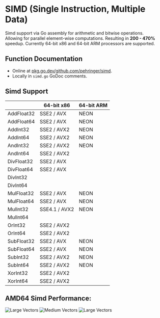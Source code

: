 # SIMD (Single Instruction, Multiple Data)
Simd support via Go assembly for arithmetic and bitwise operations.
Allowing for parallel element-wise computations.
Resulting in **200 - 470%** speedup.
Currently 64-bit x86 and 64-bit ARM processors are supported.
## Function Documentation
- Online at [pkg.go.dev/github.com/pehringer/simd](https://pkg.go.dev/github.com/pehringer/simd).  
- Locally in ```simd.go``` GoDoc comments.
## Simd Support
|          |64-bit x86   |64-bit ARM|
|----------|-------------|----------|
|AddFloat32|SSE2 / AVX   |NEON      |
|AddFloat64|SSE2 / AVX   |NEON      |
|AddInt32  |SSE2 / AVX2  |NEON      |
|AddInt64  |SSE2 / AVX2  |NEON      |
|AndInt32  |SSE2 / AVX2  |NEON      |
|AndInt64  |SSE2 / AVX2  |          |
|DivFloat32|SSE2 / AVX   |          |
|DivFloat64|SSE2 / AVX   |          |
|DivInt32  |             |          |
|DivInt64  |             |          |
|MulFloat32|SSE2 / AVX   |NEON      |
|MulFloat64|SSE2 / AVX   |NEON      |
|MulInt32  |SSE4.1 / AVX2|NEON      |
|MulInt64  |             |          |
|OrInt32   |SSE2 / AVX2  |          |
|OrInt64   |SSE2 / AVX2  |          |
|SubFloat32|SSE2 / AVX   |NEON      |
|SubFloat64|SSE2 / AVX   |NEON      |
|SubInt32  |SSE2 / AVX2  |NEON      |
|SubInt64  |SSE2 / AVX2  |NEON      |
|XorInt32  |SSE2 / AVX2  |          |
|XorInt64  |SSE2 / AVX2  |          |
## AMD64 Simd Performance:
![Large Vectors](images/LargeVectorsFloat32Addition.png)
![Medium Vectors](images/MediumVectorsFloat32Addition.png)
![Large Vectors](images/SmallVectorsFloat32Addition.png)  

